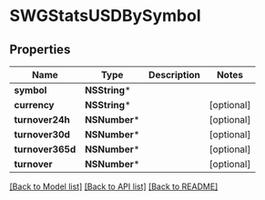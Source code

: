# SWGStatsUSDBySymbol

## Properties
Name | Type | Description | Notes
------------ | ------------- | ------------- | -------------
**symbol** | **NSString*** |  | 
**currency** | **NSString*** |  | [optional] 
**turnover24h** | **NSNumber*** |  | [optional] 
**turnover30d** | **NSNumber*** |  | [optional] 
**turnover365d** | **NSNumber*** |  | [optional] 
**turnover** | **NSNumber*** |  | [optional] 

[[Back to Model list]](../README.md#documentation-for-models) [[Back to API list]](../README.md#documentation-for-api-endpoints) [[Back to README]](../README.md)


